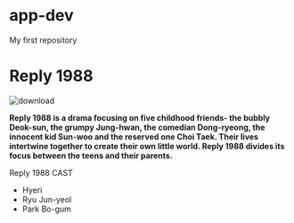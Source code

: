 # app-dev
My first repository

# Reply 1988

![download](https://user-images.githubusercontent.com/120170753/206669860-8c211e7b-d9e1-49a5-8ddc-6406646ef0e1.jpg)

**Reply 1988 is a drama focusing on five childhood friends- the bubbly Deok-sun, the grumpy Jung-hwan, the comedian Dong-ryeong, the innocent kid Sun-woo and the reserved one Choi Taek. Their lives intertwine together to create their own little world. Reply 1988 divides its focus between the teens and their parents.**

Reply 1988 CAST

- Hyeri
- Ryu Jun-yeol
- Park Bo-gum

